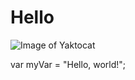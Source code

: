# Hello
![Image of Yaktocat](https://octodex.github.com/images/yaktocat.png)


var myVar = "Hello, world!";
